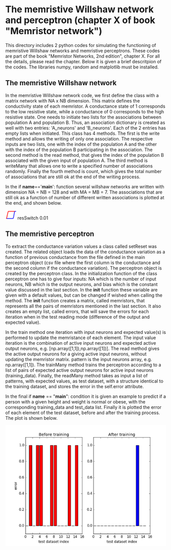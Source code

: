 # The memristive Willshaw network and perceptron (chapter X of book "Memristor network")

This directory includes 2 python codes for simulating the functioning of memristive Willshaw networks and memristive perceptrons. These codes are part of the book "Memristor Networks, 2nd edition", chapter X. For all the details, please read the chapter. Below it is given a brief descritpion of the codes. The libraries numpy, random and matplotlib must be installed.



## The memristive Willshaw network

In the memristive Willshaw network code, we first define the class with a matrix network with NA x NB dimension. This matrix defines the conductivity state of each memristor. A conductance state of 1 corresponds to the low resistive state, while a conductance of 0 corresponds to the high resistive state. One needs to initiate two lists for the associations between population A and population B. Thus, an association dictionary is created as well with two entries: 'A_neurons' and 'B_neurons'. Each of the 2 entries has empty lists when initiated. This class has 4 methods. The first is the write method and allows the writing of only one association. The respective inputs are two lists, one with the index of the population A and the other with the index of the population B participating in the association. The second method is the read method, that gives the index of the population B associated with the given input of population A. The third method is writeMany that allows one to write a specified number of associations randomly. Finally the fourth method is count, which gives the total number of associations that are still ok at the end of the writing process. 

In the if __name__=='__main__': function several willshaw networks are written with dimension NA = NB = 128 and with MA = MB = 7. The associations that are still ok as a function of number of different written associations is plotted at the end, and shown below.

<img src="https://github.com/danieljosesilva/resSwitch/blob/master/resSwitch.ico" height="30"> resSwitch 0.01

## The memristive perceptron

To extract the conductance variation values a class called setReset was created. The related object loads the data of the conductance variation as a function of previous conductance from the file defined in the main perceptron object (csv file where the first column is the conductance and the second column if the conductance variation). The perceptron object is created by the perceptron class. In the initialization function of the class perceptron one has to give four inputs: NA which is the number of input neurons, NB which is the output neurons, and bias which is the constant value discussed in the last section. In the __init__ function these variable are given with a default values, but can be changed if wished when calling the method. The __init__ function creates a matrix, called memristors, that represents all the pairs of memristors mentioned in the last section. It also creates an empty list, called errors, that will save the errors for each iteration when in the test reading mode (difference of the output and expected value). 

In the train method one iteration with input neurons and expected value(s) is performed to update the memristance of each element. The input value iteration is the combination of active input neurons and expected active output neurons, e.g. [np.array([1,1]),np.array([1])]. The read method gives the active output neurons for a giving active input neurons, without updating the memristor matrix. pattern is the input neurons array, e.g. np.array([1,1]). The trainMany method trains the perceptron according to a list of pairs of expected active output neurons for active input neurons (training_data). Finally, the readMany method takes as input a list of patterns, with expected values, as test dataset, with a structure identical to the training dataset, and stores the error in the self.error attribute. 

In the final if __name__ == "__main__": condition it is given an example to predict if a person with a given height and weight is normal or obese, with the corresponding training_data and test_data list. Finally it is plotted the error of each element of the test dataset, before and after the training process. The plot is shown below.

![resSwitch-screenshot](https://github.com/danieljosesilva/memristiveWillshawNetworkAndPerceptron/blob/master/images/perceptron.png)